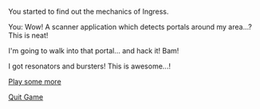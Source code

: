 You started to find out the mechanics of Ingress.

You:
Wow! A scanner application which detects portals around my area...? This is neat!

I'm going to walk into that portal... and hack it! Bam!

I got resonators and bursters! This is awesome...!

[Play some more](../play-more-ingress/play-more-ingress.md)

[Quit Game](../quit-ingress/quit-ingress.md)
